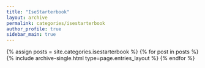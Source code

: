 ```yaml
---
title: "IseStarterbook"
layout: archive
permalink: categories/isestarterbook
author_profile: true
sidebar_main: true
---
```


{% assign posts = site.categories.isestarterbook %}
{% for post in posts %} {% include archive-single.html type=page.entries_layout %} {% endfor %}
